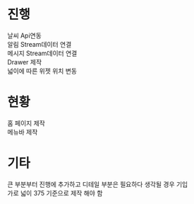 # 진행  

날씨 Api연동  
알림 Stream데이터 연결  
메시지 Stream데이터 연결  
Drawer 제작  
넓이에 따른 위젯 위치 변동  

# 현황  

홈 페이지 제작  
메뉴바 제작  

# 기타  

큰 부분부터 진행에 추가하고 디테일 부분은 필요하다 생각될 경우 기입  
가로 넓이 375 기준으로 제작 해야 함  